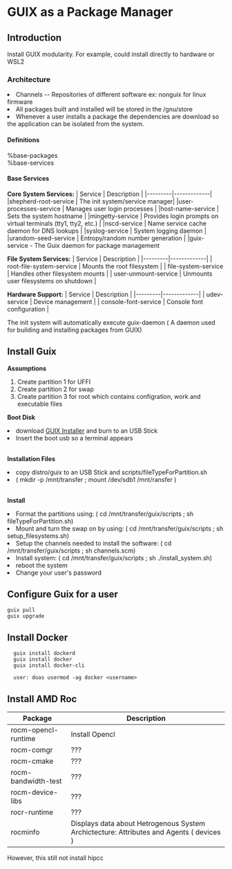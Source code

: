 # GUIX as a Package Manager

## Introduction

Install GUIX modularity.  For example, could install directly to hardware or WSL2

### Architecture 
<li>Channels -- Repositories of different software ex: nonguix for linux firmware</li>
<li>All packages built and installed  will be stored in the /gnu/store</li>
<li>Whenever a user installs a package the dependencies are download so the application can be isolated from the system.</li>

#### Definitions
%base-packages<br>
%base-services

#### Base Services
<b>Core System Services:</b>
| Service | Description |
|---------|-------------|
|shepherd-root-service | The init system/service manager|
|user-processes-service | Manages user login processes |
|host-name-service | Sets the system hostname |
|mingetty-service | Provides login prompts on virtual terminals (tty1, tty2, etc.) |
|nscd-service | Name service cache daemon for DNS lookups |
|syslog-service |  System logging daemon |
|urandom-seed-service |  Entropy/random number generation |
|guix-service - The Guix daemon for package management

<b>File System Services:</b>
| Service | Description |
|---------|-------------|
| root-file-system-service |  Mounts the root filesystem |
| file-system-service | Handles other filesystem mounts |
| user-unmount-service | Unmounts user filesystems on shutdown |

<b>Hardware Support:</b>
| Service | Description |
|---------|-------------|
| udev-service |  Device management |
| console-font-service |  Console font configuration |



The init system will automatically execute guix-daemon ( A daemon used for building and installing packages from GUIX)

## Install Guix

<b>Assumptions</b>
<ol>
  <li>Create partition 1 for UFFI</li>
  <li>Create partition 2 for swap</li>
  <li>Create partition 3 for root which contains configration, work and executable files </li>
</ol>

<b>Boot Disk</b>
<li>download <a href="https://ftpmirror.gnu.org/gnu/guix/guix-system-install-1.4.0.x86_64-linux.iso">GUIX Installer</a> and burn to an USB Stick</li>
<li>Insert the boot usb so a terminal appears</li><br>

<b>Installation Files</b>
<li>copy distro/guix to an USB Stick and scripts/fileTypeForPartition.sh</li>
<li>( mkdir -p /mnt/transfer ; mount /dev/sdb1 /mnt/ransfer )</li><br>

<b>Install</b>
<li>Format the partitions using: ( cd /mnt/transfer/guix/scripts ; sh fileTypeForPartition.sh)</li>
<li>Mount and turn the swap on by using: ( cd /mnt/transfer/guix/scripts ; sh setup_filesystems.sh)</li>
<li>Setup the channels needed to install the software: ( cd /mnt/transfer/guix/scripts ; sh channels.scm)</li>
<li>Install system: ( cd /mnt/transfer/guix/scripts ; sh ./install_system.sh)</li>
<li>reboot the system</li>
<li>Change your user's password</li>

## Configure Guix for a user
```
guix pull
guix upgrade
```

## Install Docker
```
  guix install dockerd
  guix install docker
  guix install docker-cli

  user: doas usermod -ag docker <username>
```

## Install AMD Roc
|Package|Description|
|-------|-----------|
|rocm-opencl-runtime| Install Opencl |
|rocm-comgr| ???                     |
|rocm-cmake| ???                     |
|rocm-bandwidth-test| ???            |
|rocm-device-libs| ???               |
|rocr-runtime| ???                   |
|rocminfo    | Displays data about Hetrogenous System Archictecture: Attributes and Agents ( devices ) |

However, this still not install hipcc 
